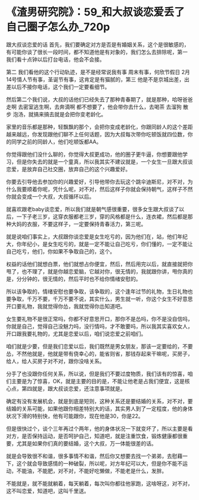 # 《渣男研究院》：59_和大叔谈恋爱丢了自己圈子怎么办_720p

跟大叔谈恋爱的话 首先，我们要确定对方是否是有婚姻关系，这个是很敏感的，有可能你谈了很长一段时间，都不知道他是有对象的，我们怎么去排除呢，第一 我们看十点钟以后打台电话，他会不会接。

第二 我们看他的这个行动轨迹，是不是经常说我有事 周末有事，何欣节假日 2月14号情人节有事，圣诞节有事，这肯定是有猫腻的，第三 他是不是京城出差，出差以后不接你电话，这个我们一定要看细节。

然后第二个我们说，大叔的话他们已经失去了那种青春期了，就是那种，哈呀爸爸走啊 去密室逃生啊，去奔滴啊 都不想要了，他会带你去什么，去喝茶 去溜狗 散步 泡汤，就搞来搞去就是会把你变老龄化。

家里的音乐都是那种，轻飘飘的那个，会把你变成老龄化，你跟同龄人的这个差距越来越远，你发现跟他们聊不上任何话题，因为大叔每次带你吃顿饭就四位数，你的同学之前的同龄人，他们吃顿饭都AA。

你觉得跟他们没什么聊的，你觉得大叔更成功，他的圈子更牛逼，你想要跟他学习，但是你失去的就是一个童真，所以我其实不建议就是，一个女生一旦跟大叔谈恋爱，是放弃自己社交圈，放弃自己的这个兴趣爱好。

你要去引导他去参加你的兴趣爱好，引导他带你去玩这个跳伞迪斯尼，对不对，为什么我要顺着你呢，凭什么呢，对不对，然后这样子你就会保持朝气，这样子不然你就会变成一个大叔，大叔循环以后。

就喜欢跟老baby谈恋爱，所以我们就是朝气感很重要，很多女生跟大叔谈了以后，一下子老三岁，这穿衣服都老三岁，穿的风格都是什么，连衣裙，然后都是那种大妈的衣服，不要这样子，一定要保持青春活力，第三呢。

就是说咱们事实上，大叔跟你谈恋爱是女生吃亏的，因为他们在，站，他们年纪大，你年纪小，是女生吃亏的，就是一定不能让自己吃亏，你们懂的，一定不能让自己吃亏，他们，你如果不争取自己的，这个。

权益的话他们就想白票，他们就想占你便宜，然后，然后用完以后，就直接就把你甩了，也不理了，就是你越恋爱脑，它越对你，很无情的，我就跟你讲，甩你真的是，分分钟的，很无情的，然后平时也不给你情绪安慰的。

所以该争取的，情绪安慰也要争取，该争取的，这个逢年过节的礼物，生日礼物也要争取，千万不要，千万不要不说，其实什么，男生就一听，你这个女生不好意思开口要礼物，我就觉得你怂，我就觉得你怂知道吧。

女生要礼物不是很正常吗，你都不好意思开口，那你不是怂吗，你不是没自信吗，你就是自己，觉得自己没魅力吗，没行情吗，才不敢要吗，所以我其实喜欢女人，开口跟我要礼物的，尤其是恋爱以后，咱们说恋爱之前咱们。

咱们就是少要，但是我们恋爱以后，我们既然是男女朋友，那该一定要给的，不要怂，不然他就是，他就是带有侥幸心的，能省则省，那钱存起来干嘛呢，买房子，给人，给人买房子对不对，跟你没啥关系。

分手了也没跟你任何关系，所以说，但是我们不要过度物质，我们该有的惊喜，咱们主要是为了惊喜，OK，就是主要的目的是，不能让他老是占我们便宜，这是核心点，第四就是，跟大叔谈恋爱，还注意事项就是。

确定有没有发展机会，就是到底是短则，这种关系还是要结婚的关系，对不对，要结婚的关系可能，如果他跟你相差特别大的话，其实男人到了一定程度，他的身体状况下滑的特别快，他有可能跟你，现在他是30，你是22。

但是很快过个，谈个三年再过个两年，他的身体状况一下就变坏了，所以主要是看对方，是否保持运动，是否呵护自己，知道吧，就是注重饮食，锻炼健康都很重要，尤其是如果你们真的要结婚，这个大叔，万一体能很差的话。

就是会导致很不和谐，很多事情不和谐，然后你又想要去找一个弟弟，去慰藉一下，这个就会导致感情的一种破裂，所以呢，对方年纪可以大，但是你不能不运动，不能油，不能肥，对不对，不能好吃懒做，不能老是什么，发胖。

不能就是，就不能就躺着，每天躺着，每次叫你都往他家跑，这啥呀这，对不对，这不叫恋爱，知道吧，这叫千里送。